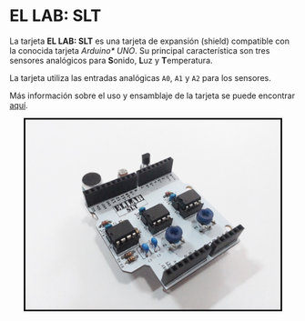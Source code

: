 # EL LAB: SLT

La tarjeta **EL LAB: SLT** es una tarjeta de expansión (shield) compatible con la conocida tarjeta _Arduino* UNO_. Su principal característica son tres sensores analógicos para **S**onido, **L**uz y **T**emperatura.

La tarjeta utiliza las entradas analógicas `A0`, `A1` y `A2` para los sensores.

Más información sobre el uso y ensamblaje de la tarjeta se puede encontrar [aquí](https://github.com/EL-LAB/EL-LAB_SLT_Board/wiki/01.-EL-LAB:-SLT).

<p align="center">
  <img width="90%" height="90%" src="https://github.com/EL-LAB/EL-LAB_SLT_Board/blob/master/Images/19_TarjetaLista.jpg">
</p>
